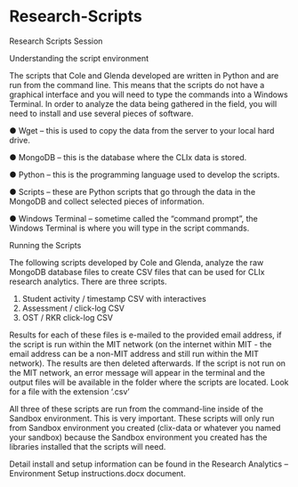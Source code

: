 # Research-Scripts
Research Scripts Session 

Understanding the script environment

The scripts that Cole and Glenda developed are written in Python and are run from the command line. This means that the scripts do not have a graphical interface and you will need to type the commands into a Windows Terminal.
In order to analyze the data being gathered in the field, you will need to install and use several pieces of software.

●	Wget – this is used to copy the data from the server to your local hard drive.

●	MongoDB – this is the database where the CLIx data is stored.

●	Python – this is the programming language used to develop the scripts.

●	Scripts – these are Python scripts that go through the data in the MongoDB and collect selected pieces of information.

●	Windows Terminal – sometime called the “command prompt”, the Windows Terminal is where you will type in the script commands.


Running the Scripts

The following scripts developed by Cole and Glenda, analyze the raw MongoDB database files to create CSV files that can be used for CLIx research analytics. There are three scripts.

1.	Student activity / timestamp CSV with interactives
2.	Assessment / click-log CSV
3.	OST / RKR click-log CSV

Results for each of these files is e-mailed to the provided email address, if the script is run within the MIT network (on the internet within MIT - the email address can be a non-MIT address and still run within the MIT network). The results are then deleted afterwards. If the script is not run on the MIT network, an error message will appear in the terminal and the output files will be available in the folder where the scripts are located. Look for a file with the extension ‘.csv’ 

All three of these scripts are run from the command-line inside of the Sandbox environment. This is very important. These scripts will only run from Sandbox environment you created (clix-data or whatever you named your sandbox) because the Sandbox environment you created has the libraries installed that the scripts will need. 

Detail install and setup information can be found in the Research Analytics – Environment Setup instructions.docx document.
